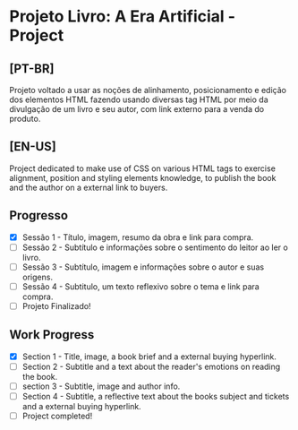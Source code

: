 # Projeto Livro: A Era Artificial - Project

## [PT-BR]
Projeto voltado a usar as noções de alinhamento, posicionamento e edição dos elementos HTML fazendo usando diversas tag HTML por meio da divulgação de um livro e seu autor, com link externo para a venda do produto.

## [EN-US]
Project dedicated to make use of CSS on various HTML tags to exercise alignment, position and styling elements knowledge, to publish the book and the author on a external link to buyers.

## Progresso

- [x] Sessão 1 - Título, imagem, resumo da obra e link para compra.
- [ ] Sessão 2 - Subtítulo e informações sobre o sentimento do leitor ao ler o livro.
- [ ] Sessão 3 - Subtítulo, imagem e informações sobre o autor e suas origens.
- [ ] Sessão 4 - Subtitulo, um texto reflexivo sobre o tema e link para compra. 
- [ ] Projeto Finalizado!

## Work Progress
- [x] Section 1 - Title, image, a book brief and a external buying hyperlink.
- [ ] Section 2 - Subtitle and a text about the reader's emotions on reading the book.
- [ ] section 3 - Subtitle, image and author info. 
- [ ] Section 4 - Subtitle, a reflective text about the books subject and tickets and a external buying hyperlink.
- [ ] Project completed!
